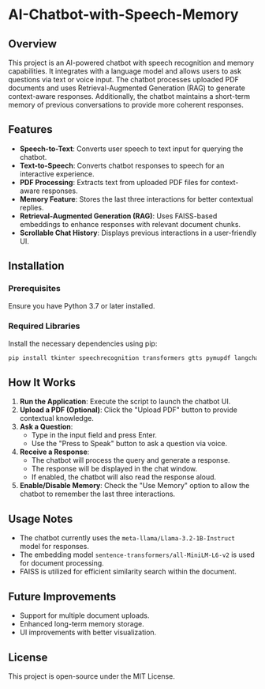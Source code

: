 # AI-Chatbot-with-Speech-Memory

## Overview
This project is an AI-powered chatbot with speech recognition and memory capabilities. It integrates with a language model and allows users to ask questions via text or voice input. The chatbot processes uploaded PDF documents and uses Retrieval-Augmented Generation (RAG) to generate context-aware responses. Additionally, the chatbot maintains a short-term memory of previous conversations to provide more coherent responses.

## Features
- **Speech-to-Text**: Converts user speech to text input for querying the chatbot.
- **Text-to-Speech**: Converts chatbot responses to speech for an interactive experience.
- **PDF Processing**: Extracts text from uploaded PDF files for context-aware responses.
- **Memory Feature**: Stores the last three interactions for better contextual replies.
- **Retrieval-Augmented Generation (RAG)**: Uses FAISS-based embeddings to enhance responses with relevant document chunks.
- **Scrollable Chat History**: Displays previous interactions in a user-friendly UI.

## Installation

### Prerequisites
Ensure you have Python 3.7 or later installed.

### Required Libraries
Install the necessary dependencies using pip:
```bash
pip install tkinter speechrecognition transformers gtts pymupdf langchain faiss-cpu sentence-transformers numpy
```

## How It Works
1. **Run the Application**: Execute the script to launch the chatbot UI.
2. **Upload a PDF (Optional)**: Click the "Upload PDF" button to provide contextual knowledge.
3. **Ask a Question**:
   - Type in the input field and press Enter.
   - Use the "Press to Speak" button to ask a question via voice.
4. **Receive a Response**:
   - The chatbot will process the query and generate a response.
   - The response will be displayed in the chat window.
   - If enabled, the chatbot will also read the response aloud.
5. **Enable/Disable Memory**: Check the "Use Memory" option to allow the chatbot to remember the last three interactions.

## Usage Notes
- The chatbot currently uses the `meta-llama/Llama-3.2-1B-Instruct` model for responses.
- The embedding model `sentence-transformers/all-MiniLM-L6-v2` is used for document processing.
- FAISS is utilized for efficient similarity search within the document.

## Future Improvements
- Support for multiple document uploads.
- Enhanced long-term memory storage.
- UI improvements with better visualization.

## License
This project is open-source under the MIT License.

